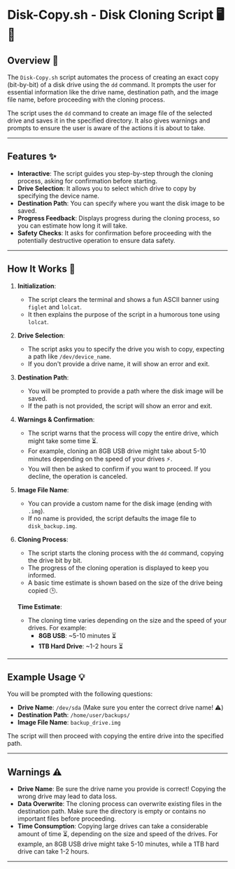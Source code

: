 # Disk-Copy.sh - Disk Cloning Script 🖥️🔄

## Overview 📝

The `Disk-Copy.sh` script automates the process of creating an exact copy (bit-by-bit) of a disk drive using the `dd` command. It prompts the user for essential information like the drive name, destination path, and the image file name, before proceeding with the cloning process.

The script uses the `dd` command to create an image file of the selected drive and saves it in the specified directory. It also gives warnings and prompts to ensure the user is aware of the actions it is about to take.

---

## Features ✨

- **Interactive**: The script guides you step-by-step through the cloning process, asking for confirmation before starting.
- **Drive Selection**: It allows you to select which drive to copy by specifying the device name.
- **Destination Path**: You can specify where you want the disk image to be saved.
- **Progress Feedback**: Displays progress during the cloning process, so you can estimate how long it will take.
- **Safety Checks**: It asks for confirmation before proceeding with the potentially destructive operation to ensure data safety.

---

## How It Works 🔧

1. **Initialization**:
   - The script clears the terminal and shows a fun ASCII banner using `figlet` and `lolcat`.
   - It then explains the purpose of the script in a humorous tone using `lolcat`.

2. **Drive Selection**:
   - The script asks you to specify the drive you wish to copy, expecting a path like `/dev/device_name`.
   - If you don't provide a drive name, it will show an error and exit.

3. **Destination Path**:
   - You will be prompted to provide a path where the disk image will be saved.
   - If the path is not provided, the script will show an error and exit.

4. **Warnings & Confirmation**:
   - The script warns that the process will copy the entire drive, which might take some time ⏳.
   - For example, cloning an 8GB USB drive might take about 5-10 minutes depending on the speed of your drives ⚡.
   - You will then be asked to confirm if you want to proceed. If you decline, the operation is canceled.

5. **Image File Name**:
   - You can provide a custom name for the disk image (ending with `.img`).
   - If no name is provided, the script defaults the image file to `disk_backup.img`.

6. **Cloning Process**:
   - The script starts the cloning process with the `dd` command, copying the drive bit by bit.
   - The progress of the cloning operation is displayed to keep you informed.
   - A basic time estimate is shown based on the size of the drive being copied 🕒.

    **Time Estimate**:
    - The cloning time varies depending on the size and the speed of your drives. For example:
        - **8GB USB**: ~5-10 minutes ⏳
        - **1TB Hard Drive**: ~1-2 hours ⏳

---

## Example Usage 💡

You will be prompted with the following questions:

- **Drive Name**: `/dev/sda` (Make sure you enter the correct drive name! ⚠️)
- **Destination Path**: `/home/user/backups/`
- **Image File Name**: `backup_drive.img`

The script will then proceed with copying the entire drive into the specified path.

---

## Warnings ⚠️

- **Drive Name**: Be sure the drive name you provide is correct! Copying the wrong drive may lead to data loss.
- **Data Overwrite**: The cloning process can overwrite existing files in the destination path. Make sure the directory is empty or contains no important files before proceeding.
- **Time Consumption**: Copying large drives can take a considerable amount of time ⏳, depending on the size and speed of the drives. For example, an 8GB USB drive might take 5-10 minutes, while a 1TB hard drive can take 1-2 hours.

---
